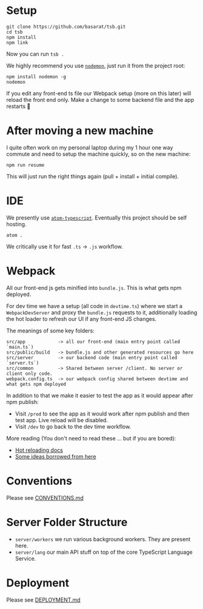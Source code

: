 # Setup
```
git clone https://github.com/basarat/tsb.git
cd tsb
npm install
npm link
```

Now you can run `tsb .`

We highly recommend you use [`nodemon`](https://github.com/remy/nodemon), just run it from the project root:

```
npm install nodemon -g
nodemon
```

If you edit any front-end ts file our Webpack setup (more on this later) will reload the front end only. Make a change to some backend file and the app restarts :rose:

# After moving a new machine
I quite often work on my personal laptop during my 1 hour one way commute and need to setup the machine quickly, so on the new machine:

```
npm run resume
```

This will just run the right things again (pull + install + initial compile).

# IDE
We presently use [`atom-typescript`](https://atom.io/packages/atom-typescript). Eventually this project should be self hosting.

```
atom .
```

We critically use it for fast `.ts` -> `.js` workflow.

# Webpack
All our front-end js gets minified into `bundle.js`. This is what gets npm deployed.

For dev time we have a setup (all code in `devtime.ts`) where we start a `WebpackDevServer` and proxy the `bundle.js` requests to it, additionally loading the hot loader to refresh our UI if any front-end JS changes.

The meanings of some key folders:
```
src/app            -> all our front-end (main entry point called `main.ts`)
src/public/build   -> bundle.js and other generated resources go here
src/server         -> our backend code (main entry point called `server.ts`)
src/common         -> Shared between server /client. No server or client only code.
webpack.config.ts  -> our webpack config shared between devtime and what gets npm deployed
```

In addition to that we make it easier to test the app as it would appear after npm publish:

* Visit `/prod` to see the app as it would work after npm publish and then test app. Live reload will be disabled.
* Visit `/dev` to go back to the dev time workflow.

More reading (You don't need to read these ... but if you are bored):
* [Hot reloading docs](https://github.com/webpack/docs/wiki/hot-module-replacement-with-webpack)
* [Some ideas borrowed from here](http://www.christianalfoni.com/articles/2015_04_19_The-ultimate-webpack-setup)

# Conventions
Please see [CONVENTIONS.md](./CONVENTIONS.md)


# Server Folder Structure

* `server/workers` we run various background workers. They are present here.
* `server/lang` our main API stuff on top of the core TypeScript Language Service.

# Deployment
Please see [DEPLOYMENT.md](./DEPLOYMENT.md)
